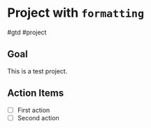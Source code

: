 # Project with `formatting`
#gtd #project

## Goal

This is a test project.

## Action Items
- [ ] First action
- [ ] Second action
